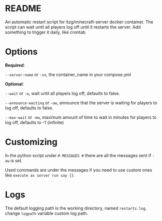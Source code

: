 # README
An automatic restart script for itzg/minecraft-server docker container.
The script can wait until all players log off until it restarts the server.
Add something to trigger it daily, like crontab.

# Options

**Required**:

`--server-name` or `-sn`, the container_name in your compose.yml

**Optional**:

`--wait` or `-w`, wait until all players log off, defaults to false.

`--announce-waiting` or `-aw`, announce that the server is waiting for players to log off, defaults to false.

`--max-wait` or `-mw`, maximum amount of time to wait in minutes for players to log off, defaults to -1 (infinite)

# Customizing
In the python script under `# MESSAGES #` there are all the messages sent if `-aw` is set.

Used commands are under the messages if you need to use custom ones like `execute as server run say {}`.

# Logs
The default logging path is the working directory, named `restarts.log`.
change `logpath` variable custom log path.
